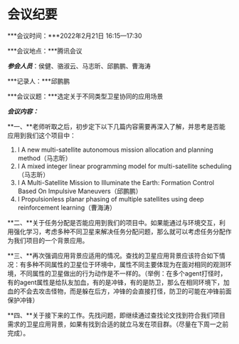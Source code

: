 # **会议纪要**

***会议时间：***2022年2月21日 16:15—17:30

***会议地点：***腾讯会议

***参会人员***：侯健、骆淑云、马志昕、邱鹏鹏、曹海涛

***记录人：***邱鹏鹏

***会议议题：***选定关于不同类型卫星协同的应用场景

***会议内容：***

**一、**老师听取之后，初步定下以下几篇内容需要再深入了解，并思考是否能应用到我们这个项目中：

1. l A new multi-satellite autonomous mission allocation and planning method（马志昕）
2. l A mixed integer linear programming model for multi-satellite scheduling（马志昕）
3. l A Multi-Satellite Mission to Illuminate the Earth: Formation Control Based On Impulsive Maneuvers（邱鹏鹏）
4. l Propulsionless planar phasing of multiple satellites using deep reinforcement learning（曹海涛）

 

**二、**关于任务分配是否能应用到我们的项目中。如果能通过与环境交互，利用强化学习，考虑多种不同卫星来解决任务分配问题，那么就可以考虑任务分配作为我们项目的一个背景应用。

**三、**再次强调应用背景应适用的情况。查找的卫星应用背景应该符合如下情况：有多种不同属性的卫星位于环境中，属性不同主要体现为在面对相同的观测环境，不同属性的卫星做出的行为动作是不一样的。（举例：在多个agent打怪时，有的agent属性是给队友加血，有的是冲锋，有的是防卫，那么在相同环境下，加血的不会去攻击怪物，而是躲在后方，冲锋的会直接打怪，防卫的可能在冲锋前面保护冲锋）

**四、**关于接下来的工作。先找问题，即继续通过查找论文找到符合我们项目需求的卫星应用背景，如果有找到合适的就立马发在项目群。（尽量在下周一之前完成）。

